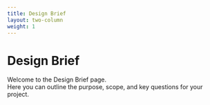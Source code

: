 ```yaml
---
title: Design Brief
layout: two-column
weight: 1
---
```


# Design Brief

Welcome to the Design Brief page.  
Here you can outline the purpose, scope, and key questions for your project.
